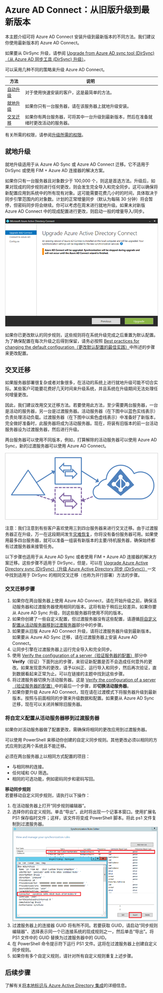 <properties
   pageTitle="Azure AD Connect：从旧版升级 | Azure"
   description="介绍升级到 Azure Active Direcotry Connect 最新版本的不同方法，包括就地升级和交叉迁移。"
   services="active-directory"
   documentationCenter=""
   authors="AndKjell"
   manager="stevenpo"
   editor=""/>

<tags
   ms.service="active-directory"
   ms.date="05/12/2016"
   wacn.date="06/24/2016"/>

# Azure AD Connect：从旧版升级到最新版本
本主题介绍可将 Azure AD Connect 安装升级到最新版本的不同方法。我们建议你使用最新版本的 Azure AD Connect。

如果要从 DirSync 升级，请参阅 [Upgrade from Azure AD sync tool (DirSync)（从 Azure AD 同步工具 (DirSync) 升级）](/documentation/articles/active-directory-aadconnect-dirsync-upgrade-get-started/)。

可以采用几种不同的策略来升级 Azure AD Connect。

| 方法 | 说明 |
| --- | --- |
| [自动升级](/documentation/articles/active-directory-aadconnect-feature-automatic-upgrade/) | 对于使用快速安装的客户，这是最简单的方法。 |
| [就地升级](#in-place-upgrade) | 如果你只有一台服务器，请在该服务器上就地升级安装。 |
| [交叉迁移](#swing-migration) | 如果你有两台服务器，可将其中一台升级到最新版本，然后在准备就绪时更改活动的服务器。

有关所需的权限，请参阅[升级所需的权限](/documentation/articles/active-directory-aadconnect-accounts-permissions/#upgrade)。

## 就地升级
就地升级适用于从 Azure AD Sync 或 Azure AD Connect 迁移。它不适用于 DirSync 或使用 FIM + Azure AD 连接器的解决方案。

如果你只有一台服务器且对象数少于 100,000 个，则这是首选方法。升级后，如果对现成的同步规则进行任何更改，则会发生完全导入和完全同步。这可以确保将新配置应用到系统中的所有现有对象。这可能需要花费几小时的时间，具体取决于同步引擎范围内的对象数。计划的正常增量同步（默认为每隔 30 分钟）将会暂停，但密码同步将会继续。你可以考虑在周末进行就地升级。如果未对新版 Azure AD Connect 中的现成配置进行更改，则启动一般的增量导入/同步。

![就地升级](./media/active-directory-aadconnect-upgrade-previous-version/inplaceupgrade.png)

如果你已更改默认的同步规则，这些规则将在系统升级完成之后重置为默认配置。为了确保配置在每次升级之后得到保留，请务必按照 [Best practices for changing the default configuration（更改默认配置的最佳实践）](/documentation/articles/active-directory-aadconnectsync-best-practices-changing-default-configuration/)中所述的步骤来更改配置。

## 交叉迁移
如果服务器部署很复杂或者对象很多，在活动的系统上进行就地升级可能不切合实际。某些客户可能要花费好几天时间来升级系统，并且系统在升级期间无法处理任何增量更改。

因此，我们建议改用交叉迁移方法。若要使用此方法，至少需要两台服务器，一台是活动的服务器，另一台是过渡服务器。活动服务器（在下图中以蓝色实线表示）负责处理活动负载。过渡服务器（在下图中以紫色虚线表示）中准备好了新版本，完全做好准备时，此服务器将成为活动服务器。现在，将装有旧版本的前一台活动服务器设为过渡服务器，然后进行升级。

两台服务器可以使用不同版本，例如，打算解除的活动服务器可以使用 Azure AD Sync，新的过渡服务器可以使用 Azure AD Connect。

![暂存服务器](./media/active-directory-aadconnect-upgrade-previous-version/stagingserver1.png)

注意：我们注意到有些客户喜欢使用三到四台服务器来进行交叉迁移。由于过渡服务器正在升级，万一在这段期间发生[灾难恢复](/documentation/articles/active-directory-aadconnectsync-operations/#disaster-recovery)，你将没有备份服务器可用。如果使用最多四台服务器，就可以准备一组装有新版本的主要/待机服务器，确保始终都有过渡服务器来接管任务。

以下步骤也适用于从 Azure AD Sync 或者使用 FIM + Azure AD 连接器的解决方案迁移。这些步骤不适用于 DirSync，但是，可以在 [Upgrade Azure Active Directory sync (DirSync)（升级 Azure Active Directory 同步 (DirSync)）](/documentation/articles/active-directory-aadconnect-dirsync-upgrade-get-started/)一文中找到适用于 DirSync 的相同交叉迁移（也称为并行部署）方法的步骤。

### 交叉迁移步骤

1. 如果你在两台服务器上使用 Azure AD Connect，请在开始升级之前，确保活动服务器和过渡服务器使用相同的版本。这将有助于稍后比较差异。如果你要从 Azure AD Sync 升级，则这些服务器将使用不同的版本。
2. 如果你创建了一些自定义配置，但过渡服务器没有这些配置，请遵循[将自定义配置从活动服务器移到过渡服务器](#move-custom-configuration-from-active-to-staging-server)部分中的步骤。
3. 如果要从旧版 Azure AD Connect 升级，请将过渡服务器升级到最新版本。如果要从 Azure AD Sync 迁移，请在过渡服务器上安装 Azure AD Connect。
4. 让同步引擎在过渡服务器上运行完全导入和完全同步。
5. 使用 [Verify the configuration of a server（验证服务器的配置）](/documentation/articles/active-directory-aadconnectsync-operations/#verify-the-configuration-of-a-server)部分中 **Verify**（验证）下面列出的步骤，来验证新配置是否不会造成任何意外的更改。如果发现意外的更改，请予以纠正、运行导入和同步，然后再次验证，直到数据看起来正常为止。可以在链接的主题中找到这些步骤。
6. 将过渡服务器切换为活动服务器。这是 [Verify the configuration of a server（验证服务器的配置）](/documentation/articles/active-directory-aadconnectsync-operations/#verify-the-configuration-of-a-server)中的最后一个步骤，即**切换活动服务器**。
7. 如果你要升级 Azure AD Connect，现在请在过渡模式下将服务器升级到最新版本。按照与前面相同的步骤来升级数据和配置。如果要从 Azure AD Sync 迁移，现在可以关闭并解除旧服务器。

### 将自定义配置从活动服务器移到过渡服务器
如果你对活动服务器做了配置更改，需确保将相同的更改应用到过渡服务器。

可以使用 PowerShell 来移动你创建的自定义同步规则。其他更改必须以相同的方式应用到这两个系统且不能迁移。

必须在两台服务器上以相同方式配置的项目：

- 与相同林的连接。
- 任何域和 OU 筛选。
- 相同的可选功能，例如密码同步和密码写回。

**移动同步规则**  
若要移动自定义同步规则，请执行以下操作：

1. 在活动服务器上打开“同步规则编辑器”。
2. 选择你的自定义规则。单击“导出”。此时将出现一个记事本窗口。使用扩展名 PS1 保存临时文件；这样，该文件将变成 PowerShell 脚本。将此 ps1 文件复制到过渡服务器。
![同步规则导出](./media/active-directory-aadconnect-upgrade-previous-version/exportrule.png)
3. 过渡服务器上的连接器 GUID 将有所不同。若要获取 GUID，请启动“同步规则编辑器”、选择表示同一个已连接系统的现成规则之一，然后单击“导出”。将 PS1 文件中的 GUID 替换为过渡服务器中的 GUID。
4. 在 PowerShell 命令提示符下运行 PS1 文件。这将在过渡服务器上创建自定义同步规则。
5. 如果你有多个自定义规则，请针对所有自定义规则重复上述步骤。

## 后续步骤
了解有关[将本地标识与 Azure Active Directory 集成](/documentation/articles/active-directory-aadconnect/)的详细信息。

<!---HONumber=Mooncake_0606_2016-->